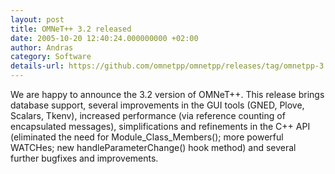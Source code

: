 ```yaml
---
layout: post
title: OMNeT++ 3.2 released
date: 2005-10-20 12:40:24.000000000 +02:00
author: Andras
category: Software
details-url: https://github.com/omnetpp/omnetpp/releases/tag/omnetpp-3.2
---
```

We are happy to announce the 3.2 version of OMNeT++. This release brings
database support, several improvements in the GUI tools (GNED, Plove, Scalars,
Tkenv), increased performance (via reference counting of encapsulated messages),
simplifications and refinements in the C++ API (eliminated the need for
Module_Class_Members(); more powerful WATCHes; new handleParameterChange() hook
method) and several further bugfixes and improvements.